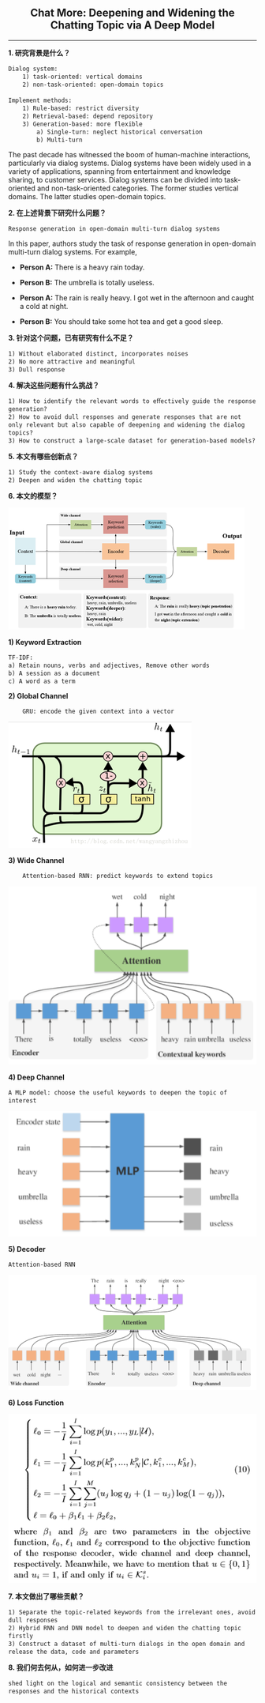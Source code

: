 ## <center>Chat More: Deepening and Widening the Chatting Topic via A Deep Model</center>
---

**1. 研究背景是什么？**

    Dialog system:
        1) task-oriented: vertical domains
        2) non-task-oriented: open-domain topics

    Implement methods:
        1) Rule-based: restrict diversity
        2) Retrieval-based: depend repository
        3) Generation-based: more flexible
            a) Single-turn: neglect historical conversation
            b) Multi-turn
    
The past decade has witnessed the boom of human-machine interactions, particularly via dialog systems. Dialog systems  have been widely used in a variety of applications, spanning from entertainment and knowledge sharing, to customer services. Dialog systems can be divided into task-oriented and non-task-oriented categories. The former studies vertical domains. The latter studies open-domain topics.


**2. 在上述背景下研究什么问题？**

    Response generation in open-domain multi-turn dialog systems

In this paper, authors study the task of response generation in open-domain multi-turn dialog systems. For example,

- **Person A:** There is a heavy rain today.

- **Person B:** The umbrella is totally useless.

- **Person A:** The rain is really heavy. I got wet in the afternoon and caught a cold at night.

- **Person B:** You should take some hot tea and get a good sleep.


**3. 针对这个问题，已有研究有什么不足？**
    
    1) Without elaborated distinct, incorporates noises
    2) No more attractive and meaningful
    3) Dull response
    
**4. 解决这些问题有什么挑战？**
    
    1) How to identify the relevant words to eﬀectively guide the response generation?
    2) How to avoid dull responses and generate responses that are not only relevant but also capable of deepening and widening the dialog topics?
    3) How to construct a large-scale dataset for generation-based models?

**5. 本文有哪些创新点？**

    1) Study the context-aware dialog systems
    2) Deepen and widen the chatting topic

**6. 本文的模型？**

![模型结构图](./resource/images/chat-more-figure-1.png)

**1) Keyword Extraction**

    TF-IDF:
    a) Retain nouns, verbs and adjectives, Remove other words
    b) A session as a document
    c) A word as a term

**2) Global Channel**

        GRU: encode the given context into a vector
![GRU](./resource/images/chat-more-figure-2.png)

**3) Wide Channel**

        Attention-based RNN: predict keywords to extend topics

![Attention-RNN](./resource/images/chat-more-figure-3.png)

**4) Deep Channel**

    A MLP model: choose the useful keywords to deepen the topic of interest

![MLP](./resource/images/chat-more-figure-5.png)

**5) Decoder**

    Attention-based RNN

![Attention-RNN](./resource/images/chat-more-figure-4.png)

**6) Loss Function**

![Loss Function](./resource/images/chat-more-figure-6.png)

**7. 本文做出了哪些贡献？**

    1) Separate the topic-related keywords from the irrelevant ones, avoid dull responses
    2) Hybrid RNN and DNN model to deepen and widen the chatting topic firstly
    3) Construct a dataset of multi-turn dialogs in the open domain and release the data, code and parameters

**8. 我们何去何从，如何进一步改进**

    shed light on the logical and semantic consistency between the responses and the historical contexts

